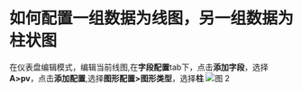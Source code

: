 # 如何配置一组数据为线图，另一组数据为柱状图

在仪表盘编辑模式，编辑当前线图,在**字段配置**tab下，点击**添加字段**，选择**A>pv**，点击**添加配置**,选择**图形配置>图形类型**，选择**柱**
![图 2](/img/src/visulization/lineChart/lineAndHistogramCharts/lineAndHistogramCharts2.png) 